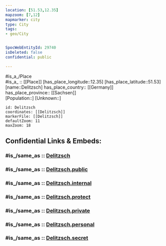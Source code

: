 ```yaml
---
location: [51.53,12.35] 
mapzoom: [7,12] 
mapmarker: city 
type: City
tags:
- geo/City


SpocWebEntityId: 29740
isDeleted: false
confidential: public

---
```

#is_a_/Place  
#is_a_ :: [[Place]] 
[has_place_longitude::12.35] 
[has_place_latitude::51.53] 
[name::Delitzsch] 
has_place_country:: [[Germany]]  
has_place_province:: [[Sachsen]]  
[Population::] 
[Unknown::] 


```leaflet
id: Delitzsch
coordinates: [[Delitzsch]] 
markerFile: [[Delitzsch]] 
defaultZoom: 11 
maxZoom: 18
```


## Confidential Links & Embeds: 

### #is_/same_as :: [Delitzsch](/_Standards/Earth/Continent/Europe/Europe~Central/Germany/Germany~East/Sachsen/counties~Sachsen/Nordsachsen/cities~Nordsachsen/Delitzsch.md) 

### #is_/same_as :: [Delitzsch.public](/_public/Earth/Continent/Europe/Europe~Central/Germany/Germany~East/Sachsen/counties~Sachsen/Nordsachsen/cities~Nordsachsen/Delitzsch.public.md) 

### #is_/same_as :: [Delitzsch.internal](/_internal/Earth/Continent/Europe/Europe~Central/Germany/Germany~East/Sachsen/counties~Sachsen/Nordsachsen/cities~Nordsachsen/Delitzsch.internal.md) 

### #is_/same_as :: [Delitzsch.protect](/_protect/Earth/Continent/Europe/Europe~Central/Germany/Germany~East/Sachsen/counties~Sachsen/Nordsachsen/cities~Nordsachsen/Delitzsch.protect.md) 

### #is_/same_as :: [Delitzsch.private](/_private/Earth/Continent/Europe/Europe~Central/Germany/Germany~East/Sachsen/counties~Sachsen/Nordsachsen/cities~Nordsachsen/Delitzsch.private.md) 

### #is_/same_as :: [Delitzsch.personal](/_personal/Earth/Continent/Europe/Europe~Central/Germany/Germany~East/Sachsen/counties~Sachsen/Nordsachsen/cities~Nordsachsen/Delitzsch.personal.md) 

### #is_/same_as :: [Delitzsch.secret](/_secret/Earth/Continent/Europe/Europe~Central/Germany/Germany~East/Sachsen/counties~Sachsen/Nordsachsen/cities~Nordsachsen/Delitzsch.secret.md)


